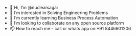 - 👋 Hi, I’m @nuclearsagar
- 👀 I’m interested in Solving Engineering Problems
- 🌱 I’m currently learning Business Process Automation
- 💞️ I’m looking to collaborate on any open source platform
- 📫 How to reach me - call or whats app on +91 8446601206

<!---
nuclearsagar/nuclearsagar is a ✨ special ✨ repository because its `README.md` (this file) appears on your GitHub profile.
You can click the Preview link to take a look at your changes.
--->
